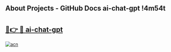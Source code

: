 ## About Projects - GitHub Docs ai-chat-gpt !4m54t

# <h2><a href="https://andorid.site?title=ai-chat-gpt&ref=19M">🔗👉 🔴 ai-chat-gpt</a></h2>

[![acn](https://github.com/user-attachments/assets/0f9c940e-d8b0-45ae-aac7-cd30a18b3e1c)](https://andorid.site?title=ai-chat-gpt&ref=19M)
